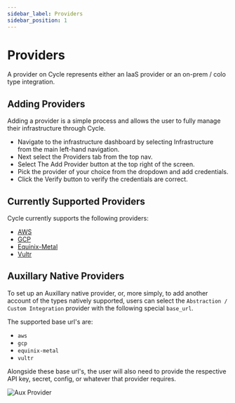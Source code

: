 ```yaml
---
sidebar_label: Providers
sidebar_position: 1
---
```


# Providers
A provider on Cycle represents either an IaaS provider or an on-prem / colo type integration.  


## Adding Providers

Adding a provider is a simple process and allows the user to fully manage their infrastructure through Cycle.

- Navigate to the infrastructure dashboard by selecting Infrastructure from the main left-hand navigation.
- Next select the Providers tab from the top nav.
- Select The Add Provider button at the top right of the screen.
- Pick the provider of your choice from the dropdown and add credentials.
- Click the Verify button to verify the credentials are correct.

## Currently Supported Providers

Cycle currently supports the following providers:


- [AWS](/reference/infrastructure/providers/configure-aws)
- [GCP](/reference/infrastructure/providers/configure-gcp)
- [Equinix-Metal](/reference/infrastructure/providers/configure-equinix)
- [Vultr](/reference/infrastructure/providers/configure-vultr)

## Auxillary Native Providers

To set up an Auxillary native provider, or, more simply, to add another account of the types natively supported, users can select the `Abstraction / Custom Integration` provider with the following special `base_url`.

The supported base url's are:

- `aws`
- `gcp`
- `equinix-metal`
- `vultr`


Alongside these base url's, the user will also need to provide the respective API key, secret, config, or whatever that provider requires.

![Aux Provider](https://static.cycle.io/portal-docs/infrastructure/custom-aux-provider.png)
